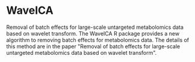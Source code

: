 # WaveICA
Removal of batch effects for large-scale untargeted metabolomics data based on wavelet transform.
The WaveICA R package provides a new algorithm to removing batch effects for metabolomics data. The details of this method are in the paper "Removal of batch effects for large-scale untargeted metabolomics data based on wavelet transform".



